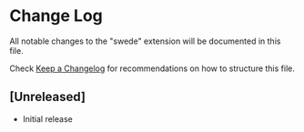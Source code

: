 # Change Log

All notable changes to the "swede" extension will be documented in this file.

Check [Keep a Changelog](http://keepachangelog.com/) for recommendations on how to structure this file.

## [Unreleased]

- Initial release